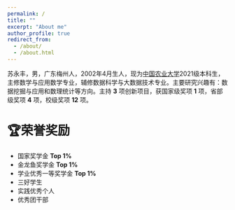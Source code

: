 ```yaml
---
permalink: /
title: ""
excerpt: "About me"
author_profile: true
redirect_from: 
  - /about/
  - /about.html
---
```


苏永丰，男，广东梅州人，2002年4月生人，现为[中国农业大学](https://www.cau.edu.cn/)2021级本科生，主修数学与应用数学专业，辅修数据科学与大数据技术专业。主要研究兴趣有：数据挖掘与应用和数理统计等方向。主持 **3** 项创新项目，获国家级奖项 **1** 项，省部级奖项 **4** 项，校级奖项 **12** 项。

# 🏆荣誉奖励
* 国家奖学金    **Top 1%**    
* 金龙鱼奖学金   **Top 1%**     
* 学业优秀一等奖学金  **Top 1%**  
* 三好学生  
* 实践优秀个人 
* 优秀团干部 

